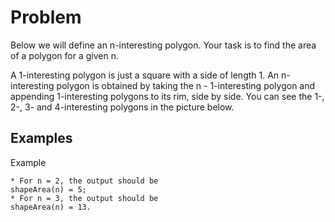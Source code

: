 # Problem
Below we will define an n-interesting polygon. Your task is to find the area of a polygon for a given n.

A 1-interesting polygon is just a square with a side of length 1. An n-interesting polygon is obtained by taking the n - 1-interesting polygon and appending 1-interesting polygons to its rim, side by side. You can see the 1-, 2-, 3- and 4-interesting polygons in the picture below.

## Examples

Example

    * For n = 2, the output should be
    shapeArea(n) = 5;
    * For n = 3, the output should be
    shapeArea(n) = 13.

